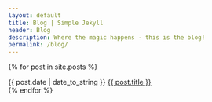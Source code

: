 ```yaml
---
layout: default
title: Blog | Simple Jekyll
header: Blog
description: Where the magic happens - this is the blog!
permalink: /blog/
---
```


{% for post in site.posts %}
<article>
  <span>{{ post.date | date_to_string }}</span>
  <a href="{{ post.url }}">{{ post.title }}</a>
<article>
{% endfor %}